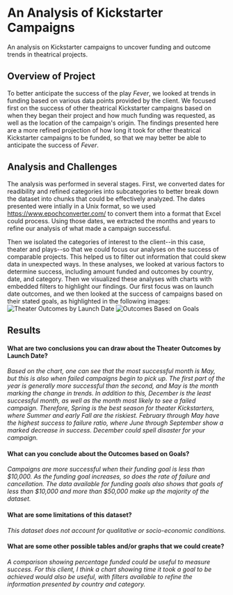 # An Analysis of Kickstarter Campaigns
An analysis on Kickstarter campaigns to uncover funding and outcome trends in theatrical projects.

## Overview of Project
To better anticipate the success of the play *Fever*, we looked at trends in funding based on various data points provided by the client. We focused first on the success of other theatrical Kickstarter campaigns based on when they began their project and how much funding was requested, as well as the location of the campaign's origin. The findings presented here are a more refined projection of how long it took for other theatrical Kickstarter campaigns to be funded, so that we may better be able to anticipate the success of *Fever*.

## Analysis and Challenges
The analysis was performed in several stages. First, we converted dates for readibility and refined categories into subcategories to better break down the dataset into chunks that could be effectively analyzed. The dates presented were intially in a Unix format, so we used https://www.epochconverter.com/ to convert them into a format that Excel could process. Using those dates, we extracted the months and years to refine our analysis of what made a campaign successful.

Then we isolated the categories of interest to the client--in this case, theater and plays--so that we could focus our analyses on the success of comparable projects. This helped us to filter out information that could skew data in unexpected ways. In these analyses, we looked at various factors to determine success, including amount funded and outcomes by country, date, and category. Then we visualized these analyses with charts with embedded filters to highlight our findings. Our first focus was on launch date outcomes, and we then looked at the success of campaigns based on their stated goals, as highlighted in the following images:
![Theater Outcomes by Launch Date](/../main/1st-Kickstarter-Analysis/Theater_Outcomes_vs_Launch.png)
![Outcomes Based on Goals](/assets/images/Outcomes_vs_Goals.png)

## Results
#### What are two conclusions you can draw about the Theater Outcomes by Launch Date?
*Based on the chart, one can see that the most successful month is May, but this is also when failed campaigns begin to pick up. The first part of the year is generally more successful than the second, and May is the month marking the change in trends. In addition to this, December is the least successful month, as well as the month most likely to see a failed campaign. Therefore, Spring is the best season for theater Kickstarters, where Summer and early Fall are the riskiest. February through May have the highest success to failure ratio, where June through September show a marked decrease in success. December could spell disaster for your campaign.*


#### What can you conclude about the Outcomes based on Goals?
*Campaigns are more successful when their funding goal is less than $10,000. As the funding goal increases, so does the rate of failure and cancellation. The data available for funding goals also shows that goals of less than $10,000 and more than $50,000 make up the majority of the dataset.*

#### What are some limitations of this dataset?
*This dataset does not account for qualitative or socio-economic conditions.*


#### What are some other possible tables and/or graphs that we could create?
*A comparison showing percentage funded could be useful to measure success. For this client, I think a chart showing time it took a goal to be achieved would also be useful, with filters available to refine the information presented by country and category.*
